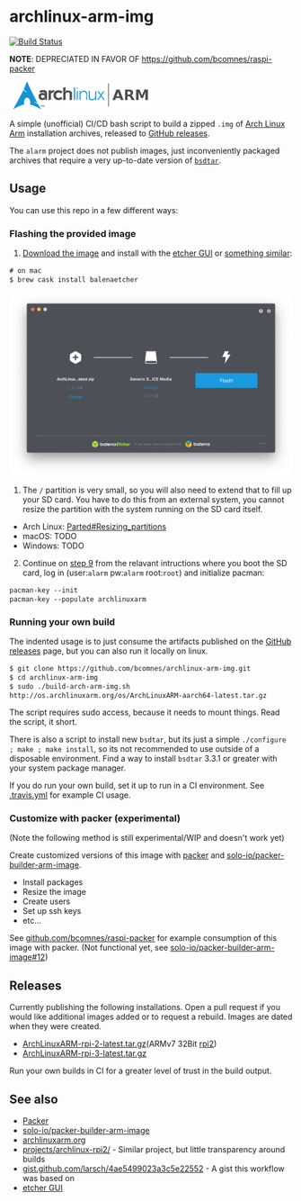 # archlinux-arm-img
[![Build Status](https://travis-ci.com/bcomnes/archlinux-arm-img.svg?branch=master)](https://travis-ci.com/bcomnes/archlinux-arm-img)

**NOTE**: DEPRECIATED IN FAVOR OF https://github.com/bcomnes/raspi-packer

![logo](./alarm.png)

A simple (unofficial) CI/CD bash script to build a zipped `.img` of [Arch Linux Arm](https://archlinuxarm.org) installation archives, released to [GitHub releases](https://github.com/bcomnes/archlinux-arm-img/releases).

The `alarm` project does not publish images, just inconveniently packaged archives that require a very up-to-date version of  [`bsdtar`](https://www.libarchive.org).

## Usage

You can use this repo in a few different ways:

### Flashing the provided image

1. [Download the image](https://github.com/bcomnes/archlinux-arm-img/releases/latest) and install with the [etcher GUI](https://www.balena.io/etcher/) or [something similar](https://www.raspberrypi.org/documentation/installation/installing-images/):

```console
# on mac
$ brew cask install balenaetcher
```

![etcher screenshot](./etcher.png)

1. The `/` partition is very small, so you will also need to extend that to fill up your SD card.  You have to do this from an external system, you cannot resize the partition with the system running on the SD card itself.

- Arch Linux: [Parted#Resizing_partitions](https://wiki.archlinux.org/index.php/Parted#Resizing_partitions)
- macOS: TODO
- Windows: TODO

2. Continue on [step 9](https://archlinuxarm.org/platforms/armv8/broadcom/raspberry-pi-3) from the relavant intructions where you boot the SD card, log in (user:`alarm` pw:`alarm` root:`root`) and initialize pacman:

```console
pacman-key --init
pacman-key --populate archlinuxarm
```

### Running your own build

The indented usage is to just consume the artifacts published on the [GitHub releases](https://github.com/bcomnes/archlinux-arm-img/releases) page, but you can also run it locally on linux.

```console
$ git clone https://github.com/bcomnes/archlinux-arm-img.git
$ cd archlinux-arm-img
$ sudo ./build-arch-arm-img.sh http://os.archlinuxarm.org/os/ArchLinuxARM-aarch64-latest.tar.gz
```

The script requires sudo access, because it needs to mount things.  Read the script, it short.

There is also a script to install new `bsdtar`, but its just a simple `./configure ; make ; make install`, so its not recommended to use outside of a disposable environment.  Find a way to install `bsdtar` 3.3.1 or greater with your system package manager.

If you do run your own build, set it up to run in a CI environment. See [.travis.yml](./travis.yml) for example CI usage.

### Customize with packer (experimental)

(Note the following method is still experimental/WIP and doesn't work yet)

Create customized versions of this image with [packer](https://www.packer.io) and [solo-io/packer-builder-arm-image](https://github.com/solo-io/packer-builder-arm-image).

- Install packages
- Resize the image
- Create users
- Set up ssh keys
- etc...

See [github.com/bcomnes/raspi-packer](https://github.com/bcomnes/raspi-packer) for example consumption of this image with packer. (Not functional yet, see [solo-io/packer-builder-arm-image#12](https://github.com/solo-io/packer-builder-arm-image/issues/12))

## Releases

Currently publishing the following installations.  Open a pull request if you would like additional images added or to request a rebuild.  Images are dated when they were created.

- [ArchLinuxARM-rpi-2-latest.tar.gz](https://archlinuxarm.org/platforms/armv8/broadcom/raspberry-pi-3)(ARMv7 32Bit [rpi2](https://archlinuxarm.org/platforms/armv7/broadcom/raspberry-pi-2))
- [ArchLinuxARM-rpi-3-latest.tar.gz](https://archlinuxarm.org/platforms/armv8/broadcom/raspberry-pi-3)

Run your own builds in CI for a greater level of trust in the build output.

## See also

- [Packer](https://www.packer.io)
- [solo-io/packer-builder-arm-image](https://github.com/solo-io/packer-builder-arm-image)
- [archlinuxarm.org](https://archlinuxarm.org)
- [projects/archlinux-rpi2/](https://sourceforge.net/projects/archlinux-rpi2/) - Similar project, but little transparency around builds
- [gist.github.com/larsch/4ae5499023a3c5e22552](https://gist.github.com/larsch/4ae5499023a3c5e22552) - A gist this workflow was based on
- [etcher GUI](https://www.balena.io/etcher/)
